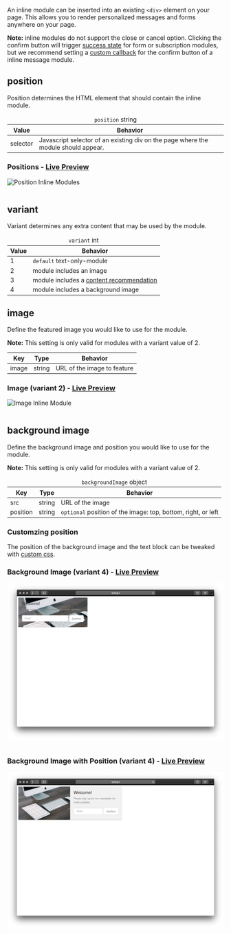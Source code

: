 An inline module can be inserted into an existing `<div>` element on your page. This allows you to render personalized messages and forms anywhere on your page.

**Note:** inline modules do not support the close or cancel option. Clicking the confirm button will trigger [success state](/customization/form.md#success) for form or subscription modules, but we recommend setting a [custom callback](/callbacks.md) for the confirm button of a inline message module.

## position

Position determines the HTML element that should contain the inline module.

<table>
  <thead>
    <tr>
      <td colspan="2" align="center"><code>position</code> string</td>
    </tr>
    <tr>
      <th>Value</th>
      <th>Behavior</th>
    </tr>
  </thead>

  <tr>
    <td>selector</td>
    <td>Javascript selector of an existing div on the page where the module should appear.</td>
  </tr>
</table>

<h3>Positions - <a href="../../examples/preview/layouts/inline/positions.html" target="_blank">Live Preview</a></h3>

![Position Inline Modules](../examples/img/layouts/inline/positions.png)

<pre data-src="../../examples/src/layouts/inline/positions.js"></pre>


## variant

Variant determines any extra content that may be used by the module.

<table>
  <thead>
    <tr>
      <td colspan="2" align="center"><code>variant</code> int</td>
    </tr>
    <tr>
      <th>Value</th>
      <th>Behavior</th>
    </tr>
  </thead>

  <tr>
    <td>1</td>
    <td><code>default</code> text-only-module</td>
  </tr>
  <tr>
    <td>2</td>
    <td>module includes an image</td>
  </tr>
  <tr>
    <td>3</td>
     <td>module includes a <a href="../../content_recommend">content recommendation</a></td>
  </tr>
  <tr>
    <td>4</td>
    <td>module includes a background image</td>
  </tr>
</table>

## image

Define the featured image you would like to use for the module.

**Note:** This setting is only valid for modules with a variant value of 2.

<table>
  <thead>
    <tr>
      <th>Key</th>
      <th>Type</th>
      <th>Behavior</th>
    </tr>
  </thead>

  <tr>
    <td>image</td>
    <td>string</td>
    <td>URL of the image to feature</td>
  </tr>
</table>

<h3>Image (variant 2) - <a href="../../examples/preview/layouts/inline/image.html" target="_blank">Live Preview</a></h3>

![Image Inline Module](../examples/img/layouts/inline/image.png)

<pre data-src="../../examples/src/layouts/inline/image.js"></pre>

## background image

Define the background image and position you would like to use for the module.

**Note:** This setting is only valid for modules with a variant value of 2.

<table>
  <thead>
    <tr>
      <td colspan="3" align="center"><code>backgroundImage</code> object</td>
    </tr>
    <tr>
      <th>Key</th>
      <th>Type</th>
      <th>Behavior</th>
    </tr>
  </thead>

  <tr>
    <td>src</td>
    <td>string</td>
    <td>URL of the image</td>
  </tr>

  <tr>
    <td>position</td>
    <td>string</td>
    <td><code>optional</code> position of the image: top, bottom, right, or left</td>
  </tr>
</table>

<h3>Customzing position</h3>
<p>The position of the background image and the text block can be tweaked with <a href="../../customization/css">custom css</a>.</p>

<h3>Background Image (variant 4) - <a href="../../examples/preview/layouts/inline/backgroundImage.html" target="_blank">Live Preview</a></h3>

![Background Image Inline Module](../examples/img/layouts/inline/backgroundImage.png)

<pre data-src="../../examples/src/layouts/inline/backgroundImage.js"></pre>

<h3>Background Image with Position (variant 4) - <a href="../../examples/preview/layouts/inline/backgroundImagePosition.html" target="_blank">Live Preview</a></h3>

![Background Image with Position Inline Module](../examples/img/layouts/inline/backgroundImagePosition.png)

<pre data-src="../../examples/src/layouts/inline/backgroundImagePosition.js"></pre>